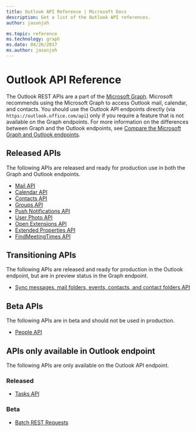 ```yaml
---
title: Outlook API Reference | Microsoft Docs
description: Get a list of the Outlook API references.
author: jasonjoh

ms.topic: reference
ms.technology: graph
ms.date: 04/26/2017
ms.author: jasonjoh
---
```


# Outlook API Reference

The Outlook REST APIs are a part of the [Microsoft Graph](https://developer.microsoft.com/en-us/graph/). Microsoft recommends using the Microsoft Graph to access Outlook mail, calendar, and contacts. You should use the Outlook API endpoints directly (via `https://outlook.office.com/api`) only if you require a feature that is not available on the Graph endpoints. For more information on the differences between Graph and the Outlook endpoints, see [Compare the Microsoft Graph and Outlook endpoints](compare-graph-outlook.md).

## Released APIs

The following APIs are released and ready for production use in both the Graph and Outlook endpoints.

- [Mail API](https://developer.microsoft.com/en-us/graph/docs/api-reference/v1.0/resources/message)
- [Calendar API](https://developer.microsoft.com/en-us/graph/docs/api-reference/v1.0/resources/calendar)
- [Contacts API](https://developer.microsoft.com/en-us/graph/docs/api-reference/v1.0/resources/contact)
- [Groups API](https://developer.microsoft.com/en-us/graph/docs/api-reference/v1.0/resources/group)
- [Push Notifications API](https://developer.microsoft.com/en-us/graph/docs/api-reference/v1.0/resources/webhooks)
- [User Photo API](https://developer.microsoft.com/en-us/graph/docs/api-reference/v1.0/resources/profilephoto)
- [Open Extensions API](https://developer.microsoft.com/en-us/graph/docs/api-reference/v1.0/resources/opentypeextension)
- [Extended Properties API](https://developer.microsoft.com/en-us/graph/docs/api-reference/v1.0/resources/extended-properties-overview)
- [FindMeetingTimes API](https://developer.microsoft.com/en-us/graph/docs/api-reference/v1.0/api/user_findmeetingtimes)

## Transitioning APIs

The following APIs are released and ready for production in the Outlook endpoint, but are in preview status in the Graph endpoint.

- [Sync messages, mail folders, events, contacts, and contact folders API](https://developer.microsoft.com/en-us/graph/docs/concepts/delta_query_overview)

## Beta APIs

The following APIs are in beta and should not be used in production.

- [People API](https://developer.microsoft.com/en-us/graph/docs/api-reference/beta/resources/person)

## APIs only available in Outlook endpoint

The following APIs are only available on the Outlook API endpoint.

### Released

- [Tasks API](https://msdn.microsoft.com/en-us/office/office365/api/task-rest-operations)

### Beta

- [Batch REST Requests](https://msdn.microsoft.com/en-us/office/office365/api/batch-outlook-rest-requests)